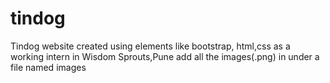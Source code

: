 # tindog
Tindog website created using elements like bootstrap, html,css as a working intern in Wisdom Sprouts,Pune
add all the images(.png) in under a file named images
